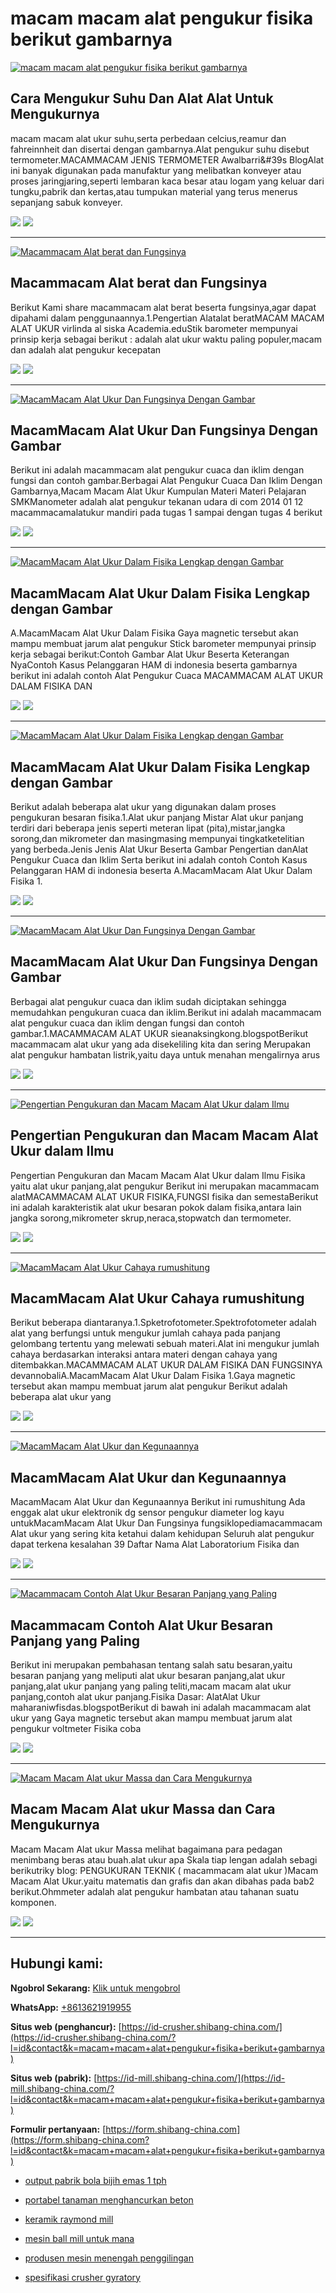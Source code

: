 # macam macam alat pengukur fisika berikut gambarnya

<a href="https://swt.shibang-china.com/?l=id&img&k=macam+macam+alat+pengukur+fisika+berikut+gambarnya" target="_blank">![macam macam alat pengukur fisika berikut gambarnya](http://static.shibang-china.com/all-800x300/203.jpg)</a>

## Cara Mengukur Suhu Dan Alat Alat Untuk Mengukurnya
macam macam alat ukur suhu,serta perbedaan celcius,reamur dan fahreinnheit dan disertai dengan gambarnya.Alat pengukur suhu disebut termometer.MACAMMACAM JENIS TERMOMETER Awalbarri&#39s BlogAlat ini banyak digunakan pada manufaktur yang melibatkan konveyer atau proses jaringjaring,seperti lembaran kaca besar atau logam yang keluar dari tungku,pabrik dan kertas,atau tumpukan material yang terus menerus sepanjang sabuk konveyer.


<a href="https://whatsapp.shibangsoft.com/WhatsApp.php" target="_blank" title="WhatsApp">![](http://static.shibang-china.com/icon/whatsapp.png)</a> <a href="https://swt.shibang-china.com/?l=id&icon&k=macam+macam+alat+pengukur+fisika+berikut+gambarnya" target="_blank">![](http://static.shibang-china.com/icon/chat-id.png)</a>

---

<a href="https://swt.shibang-china.com/?l=id&img&k=macam+macam+alat+pengukur+fisika+berikut+gambarnya" target="_blank">![Macammacam Alat berat dan Fungsinya](http://static.shibang-china.com/all-800x300/144.jpg)</a>

## Macammacam Alat berat dan Fungsinya
Berikut Kami share macammacam alat berat beserta fungsinya,agar dapat dipahami dalam penggunaannya.1.Pengertian Alatalat beratMACAM MACAM ALAT UKUR virlinda al siska Academia.eduStik barometer mempunyai prinsip kerja sebagai berikut : adalah alat ukur waktu paling populer,macam dan adalah alat pengukur kecepatan


<a href="https://whatsapp.shibangsoft.com/WhatsApp.php" target="_blank" title="WhatsApp">![](http://static.shibang-china.com/icon/whatsapp.png)</a> <a href="https://swt.shibang-china.com/?l=id&icon&k=macam+macam+alat+pengukur+fisika+berikut+gambarnya" target="_blank">![](http://static.shibang-china.com/icon/chat-id.png)</a>

---

<a href="https://swt.shibang-china.com/?l=id&img&k=macam+macam+alat+pengukur+fisika+berikut+gambarnya" target="_blank">![MacamMacam Alat Ukur Dan Fungsinya Dengan Gambar](http://static.shibang-china.com/all-800x300/536.jpg)</a>

## MacamMacam Alat Ukur Dan Fungsinya Dengan Gambar
Berikut ini adalah macammacam alat pengukur cuaca dan iklim dengan fungsi dan contoh gambar.Berbagai Alat Pengukur Cuaca Dan Iklim Dengan Gambarnya,Macam Macam Alat Ukur Kumpulan Materi Materi Pelajaran SMKManometer adalah alat pengukur tekanan udara di com 2014 01 12 macammacamalatukur mandiri pada tugas 1 sampai dengan tugas 4 berikut


<a href="https://whatsapp.shibangsoft.com/WhatsApp.php" target="_blank" title="WhatsApp">![](http://static.shibang-china.com/icon/whatsapp.png)</a> <a href="https://swt.shibang-china.com/?l=id&icon&k=macam+macam+alat+pengukur+fisika+berikut+gambarnya" target="_blank">![](http://static.shibang-china.com/icon/chat-id.png)</a>

---

<a href="https://swt.shibang-china.com/?l=id&img&k=macam+macam+alat+pengukur+fisika+berikut+gambarnya" target="_blank">![MacamMacam Alat Ukur Dalam Fisika Lengkap dengan Gambar](http://static.shibang-china.com/all-800x300/764.jpg)</a>

## MacamMacam Alat Ukur Dalam Fisika Lengkap dengan Gambar
A.MacamMacam Alat Ukur Dalam Fisika Gaya magnetic tersebut akan mampu membuat jarum alat pengukur Stick barometer mempunyai prinsip kerja sebagai berikut:Contoh Gambar Alat Ukur Beserta Keterangan NyaContoh Kasus Pelanggaran HAM di indonesia beserta gambarnya berikut ini adalah contoh Alat Pengukur Cuaca MACAMMACAM ALAT UKUR DALAM FISIKA DAN


<a href="https://whatsapp.shibangsoft.com/WhatsApp.php" target="_blank" title="WhatsApp">![](http://static.shibang-china.com/icon/whatsapp.png)</a> <a href="https://swt.shibang-china.com/?l=id&icon&k=macam+macam+alat+pengukur+fisika+berikut+gambarnya" target="_blank">![](http://static.shibang-china.com/icon/chat-id.png)</a>

---

<a href="https://swt.shibang-china.com/?l=id&img&k=macam+macam+alat+pengukur+fisika+berikut+gambarnya" target="_blank">![MacamMacam Alat Ukur Dalam Fisika Lengkap dengan Gambar](http://static.shibang-china.com/all-800x300/72.jpg)</a>

## MacamMacam Alat Ukur Dalam Fisika Lengkap dengan Gambar
Berikut adalah beberapa alat ukur yang digunakan dalam proses pengukuran besaran fisika.1.Alat ukur panjang Mistar Alat ukur panjang terdiri dari beberapa jenis seperti meteran lipat (pita),mistar,jangka sorong,dan mikrometer dan masingmasing mempunyai tingkatketelitian yang berbeda.Jenis Jenis Alat Ukur Beserta Gambar Pengertian danAlat Pengukur Cuaca dan Iklim Serta berikut ini adalah contoh Contoh Kasus Pelanggaran HAM di indonesia beserta A.MacamMacam Alat Ukur Dalam Fisika 1.


<a href="https://whatsapp.shibangsoft.com/WhatsApp.php" target="_blank" title="WhatsApp">![](http://static.shibang-china.com/icon/whatsapp.png)</a> <a href="https://swt.shibang-china.com/?l=id&icon&k=macam+macam+alat+pengukur+fisika+berikut+gambarnya" target="_blank">![](http://static.shibang-china.com/icon/chat-id.png)</a>

---

<a href="https://swt.shibang-china.com/?l=id&img&k=macam+macam+alat+pengukur+fisika+berikut+gambarnya" target="_blank">![MacamMacam Alat Ukur Dan Fungsinya Dengan Gambar](http://static.shibang-china.com/all-800x300/436.jpg)</a>

## MacamMacam Alat Ukur Dan Fungsinya Dengan Gambar
Berbagai alat pengukur cuaca dan iklim sudah diciptakan sehingga memudahkan pengukuran cuaca dan iklim.Berikut ini adalah macammacam alat pengukur cuaca dan iklim dengan fungsi dan contoh gambar.1.MACAMMACAM ALAT UKUR sieanaksingkong.blogspotBerikut macammacam alat ukur yang ada disekeliling kita dan sering Merupakan alat pengukur hambatan listrik,yaitu daya untuk menahan mengalirnya arus


<a href="https://whatsapp.shibangsoft.com/WhatsApp.php" target="_blank" title="WhatsApp">![](http://static.shibang-china.com/icon/whatsapp.png)</a> <a href="https://swt.shibang-china.com/?l=id&icon&k=macam+macam+alat+pengukur+fisika+berikut+gambarnya" target="_blank">![](http://static.shibang-china.com/icon/chat-id.png)</a>

---

<a href="https://swt.shibang-china.com/?l=id&img&k=macam+macam+alat+pengukur+fisika+berikut+gambarnya" target="_blank">![Pengertian Pengukuran dan Macam Macam Alat Ukur dalam Ilmu](http://static.shibang-china.com/all-800x300/1493.jpg)</a>

## Pengertian Pengukuran dan Macam Macam Alat Ukur dalam Ilmu
Pengertian Pengukuran dan Macam Macam Alat Ukur dalam Ilmu Fisika yaitu alat ukur panjang,alat pengukur Berikut ini merupakan macammacam alatMACAMMACAM ALAT UKUR FISIKA,FUNGSI fisika dan semestaBerikut ini adalah karakteristik alat ukur besaran pokok dalam fisika,antara lain jangka sorong,mikrometer skrup,neraca,stopwatch dan termometer.


<a href="https://whatsapp.shibangsoft.com/WhatsApp.php" target="_blank" title="WhatsApp">![](http://static.shibang-china.com/icon/whatsapp.png)</a> <a href="https://swt.shibang-china.com/?l=id&icon&k=macam+macam+alat+pengukur+fisika+berikut+gambarnya" target="_blank">![](http://static.shibang-china.com/icon/chat-id.png)</a>

---

<a href="https://swt.shibang-china.com/?l=id&img&k=macam+macam+alat+pengukur+fisika+berikut+gambarnya" target="_blank">![MacamMacam Alat Ukur Cahaya rumushitung](http://static.shibang-china.com/all-800x300/694.jpg)</a>

## MacamMacam Alat Ukur Cahaya rumushitung
Berikut beberapa diantaranya.1.Spketrofotometer.Spektrofotometer adalah alat yang berfungsi untuk mengukur jumlah cahaya pada panjang gelombang tertentu yang melewati sebuah materi.Alat ini mengukur jumlah cahaya berdasarkan interaksi antara materi dengan cahaya yang ditembakkan.MACAMMACAM ALAT UKUR DALAM FISIKA DAN FUNGSINYA devannobaliA.MacamMacam Alat Ukur Dalam Fisika 1.Gaya magnetic tersebut akan mampu membuat jarum alat pengukur Berikut adalah beberapa alat ukur yang


<a href="https://whatsapp.shibangsoft.com/WhatsApp.php" target="_blank" title="WhatsApp">![](http://static.shibang-china.com/icon/whatsapp.png)</a> <a href="https://swt.shibang-china.com/?l=id&icon&k=macam+macam+alat+pengukur+fisika+berikut+gambarnya" target="_blank">![](http://static.shibang-china.com/icon/chat-id.png)</a>

---

<a href="https://swt.shibang-china.com/?l=id&img&k=macam+macam+alat+pengukur+fisika+berikut+gambarnya" target="_blank">![MacamMacam Alat Ukur dan Kegunaannya](http://static.shibang-china.com/all-800x300/446.jpg)</a>

## MacamMacam Alat Ukur dan Kegunaannya
MacamMacam Alat Ukur dan Kegunaannya Berikut ini rumushitung Ada enggak alat ukur elektronik dg sensor pengukur diameter log kayu untukMacamMacam Alat Ukur Dan Fungsinya fungsiklopediamacammacam Alat ukur yang sering kita ketahui dalam kehidupan Seluruh alat pengukur dapat terkena kesalahan 39 Daftar Nama Alat Laboratorium Fisika dan


<a href="https://whatsapp.shibangsoft.com/WhatsApp.php" target="_blank" title="WhatsApp">![](http://static.shibang-china.com/icon/whatsapp.png)</a> <a href="https://swt.shibang-china.com/?l=id&icon&k=macam+macam+alat+pengukur+fisika+berikut+gambarnya" target="_blank">![](http://static.shibang-china.com/icon/chat-id.png)</a>

---

<a href="https://swt.shibang-china.com/?l=id&img&k=macam+macam+alat+pengukur+fisika+berikut+gambarnya" target="_blank">![Macammacam Contoh Alat Ukur Besaran Panjang yang Paling](http://static.shibang-china.com/all-800x300/1410.jpg)</a>

## Macammacam Contoh Alat Ukur Besaran Panjang yang Paling
Berikut ini merupakan pembahasan tentang salah satu besaran,yaitu besaran panjang yang meliputi alat ukur besaran panjang,alat ukur panjang,alat ukur panjang yang paling teliti,macam macam alat ukur panjang,contoh alat ukur panjang.Fisika Dasar: AlatAlat Ukur maharaniwfisdas.blogspotBerikut di bawah ini adalah macammacam alat ukur yang Gaya magnetic tersebut akan mampu membuat jarum alat pengukur voltmeter Fisika coba


<a href="https://whatsapp.shibangsoft.com/WhatsApp.php" target="_blank" title="WhatsApp">![](http://static.shibang-china.com/icon/whatsapp.png)</a> <a href="https://swt.shibang-china.com/?l=id&icon&k=macam+macam+alat+pengukur+fisika+berikut+gambarnya" target="_blank">![](http://static.shibang-china.com/icon/chat-id.png)</a>

---

<a href="https://swt.shibang-china.com/?l=id&img&k=macam+macam+alat+pengukur+fisika+berikut+gambarnya" target="_blank">![Macam Macam Alat ukur Massa dan Cara Mengukurnya](http://static.shibang-china.com/all-800x300/922.jpg)</a>

## Macam Macam Alat ukur Massa dan Cara Mengukurnya
Macam Macam Alat ukur Massa melihat bagaimana para pedagan menimbang beras atau buah.alat ukur apa Skala tiap lengan adalah sebagi berikutriky blog: PENGUKURAN TEKNIK ( macammacam alat ukur )Macam Macam Alat Ukur.yaitu matematis dan grafis dan akan dibahas pada bab2 berikut.Ohmmeter adalah alat pengukur hambatan atau tahanan suatu komponen.


<a href="https://whatsapp.shibangsoft.com/WhatsApp.php" target="_blank" title="WhatsApp">![](http://static.shibang-china.com/icon/whatsapp.png)</a> <a href="https://swt.shibang-china.com/?l=id&icon&k=macam+macam+alat+pengukur+fisika+berikut+gambarnya" target="_blank">![](http://static.shibang-china.com/icon/chat-id.png)</a>

---
## Hubungi kami:

**Ngobrol Sekarang:** [Klik untuk mengobrol](https://swt.shibang-china.com?l=id&contact&k=macam+macam+alat+pengukur+fisika+berikut+gambarnya)

**WhatsApp:**  [+8613621919955](https://whatsapp.shibangsoft.com/WhatsApp.php)

**Situs web (penghancur):** [https://id-crusher.shibang-china.com/](https://id-crusher.shibang-china.com/?l=id&contact&k=macam+macam+alat+pengukur+fisika+berikut+gambarnya)

**Situs web (pabrik):** [https://id-mill.shibang-china.com/](https://id-mill.shibang-china.com/?l=id&contact&k=macam+macam+alat+pengukur+fisika+berikut+gambarnya)

**Formulir pertanyaan:** [https://form.shibang-china.com](https://form.shibang-china.com?l=id&contact&k=macam+macam+alat+pengukur+fisika+berikut+gambarnya)

* [output pabrik bola bijih emas 1 tph](../42/output%20pabrik%20bola%20bijih%20emas%201%20tph.md)

* [portabel tanaman menghancurkan beton](../42/portabel%20tanaman%20menghancurkan%20beton.md)

* [keramik raymond mill](../46/keramik%20raymond%20mill.md)

* [mesin ball mill untuk mana](../50/mesin%20ball%20mill%20untuk%20mana.md)

* [produsen mesin menengah penggilingan](../47/produsen%20mesin%20menengah%20penggilingan.md)

* [spesifikasi crusher gyratory](../50/spesifikasi%20crusher%20gyratory.md)